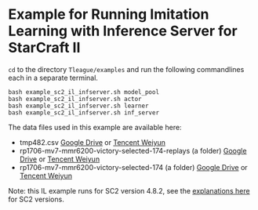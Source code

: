 # Example for Running Imitation Learning with Inference Server for StarCraft II
`cd` to the directory `Tleague/examples` and run the following commandlines each in a separate terminal.
```Shell
bash example_sc2_il_infserver.sh model_pool
bash example_sc2_il_infserver.sh actor
bash example_sc2_il_infserver.sh learner
bash example_sc2_il_infserver.sh inf_server
```

The data files used in this example are available here:
* tmp482.csv
[Google Drive](https://drive.google.com/file/d/1__Lm1CXV_BhoNp-22GGHV9lhppqTr1cV/view?usp=sharing)
or [Tencent Weiyun](https://share.weiyun.com/vvKQE6O5)
* rp1706-mv7-mmr6200-victory-selected-174-replays (a folder)
[Google Drive](https://drive.google.com/file/d/1-3FhjSG3xttwz6Eb91KLMFA2dipCyoMw/view?usp=sharing)
or [Tencent Weiyun](https://share.weiyun.com/JohQKJxb)
* rp1706-mv7-mmr6200-victory-selected-174 (a folder)
[Google Drive](https://drive.google.com/file/d/1AvdLIw9nOlsVXPamBQq8w6r0e11U3me0/view?usp=sharing)
or [Tencent Weiyun](https://share.weiyun.com/myPk6AB4)

Note: this IL example runs for SC2 version 4.8.2,
see the [explanations here](ENV_SC2.md) for SC2 versions.
